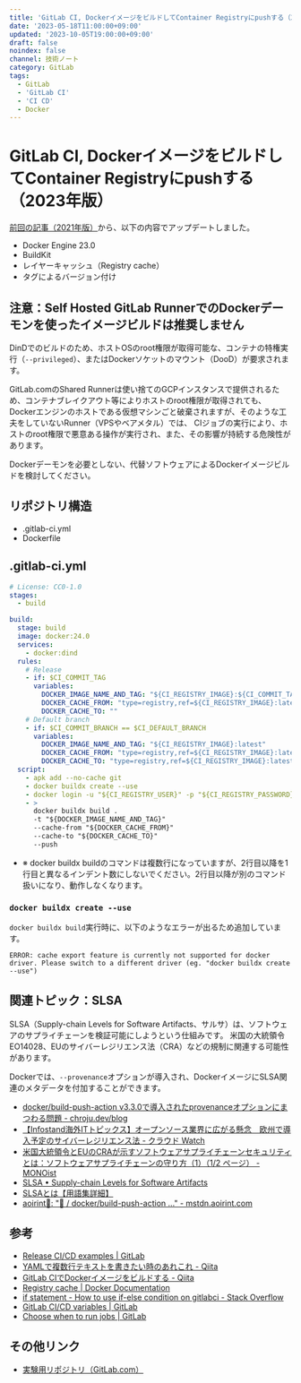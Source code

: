 ```yaml
---
title: 'GitLab CI, DockerイメージをビルドしてContainer Registryにpushする（2023年版）'
date: '2023-05-18T11:00:00+09:00'
updated: '2023-10-05T19:00:00+09:00'
draft: false
noindex: false
channel: 技術ノート
category: GitLab
tags:
  - GitLab
  - 'GitLab CI'
  - 'CI CD'
  - Docker
---
```

# GitLab CI, DockerイメージをビルドしてContainer Registryにpushする（2023年版）

[前回の記事（2021年版）](/entry/2021/gitlab_ci_docker_registry/)から、以下の内容でアップデートしました。

- Docker Engine 23.0
- BuildKit
- レイヤーキャッシュ（Registry cache）
- タグによるバージョン付け

## 注意：Self Hosted GitLab RunnerでのDockerデーモンを使ったイメージビルドは推奨しません

DinDでのビルドのため、ホストOSのroot権限が取得可能な、コンテナの特権実行（`--privileged`）、またはDockerソケットのマウント（DooD）が要求されます。

GitLab.comのShared Runnerは使い捨てのGCPインスタンスで提供されるため、コンテナブレイクアウト等によりホストのroot権限が取得されても、
Dockerエンジンのホストである仮想マシンごと破棄されますが、そのような工夫をしていないRunner（VPSやベアメタル）では、
CIジョブの実行により、ホストのroot権限で悪意ある操作が実行され、また、その影響が持続する危険性があります。

Dockerデーモンを必要としない、代替ソフトウェアによるDockerイメージビルドを検討してください。

## リポジトリ構造

- .gitlab-ci.yml
- Dockerfile

## .gitlab-ci.yml

```yaml
# License: CC0-1.0
stages:
  - build

build:
  stage: build
  image: docker:24.0
  services:
    - docker:dind
  rules:
    # Release
    - if: $CI_COMMIT_TAG
      variables:
        DOCKER_IMAGE_NAME_AND_TAG: "${CI_REGISTRY_IMAGE}:${CI_COMMIT_TAG}"
        DOCKER_CACHE_FROM: "type=registry,ref=${CI_REGISTRY_IMAGE}:latest-buildcache"
        DOCKER_CACHE_TO: ""
    # Default branch
    - if: $CI_COMMIT_BRANCH == $CI_DEFAULT_BRANCH
      variables:
        DOCKER_IMAGE_NAME_AND_TAG: "${CI_REGISTRY_IMAGE}:latest"
        DOCKER_CACHE_FROM: "type=registry,ref=${CI_REGISTRY_IMAGE}:latest-buildcache"
        DOCKER_CACHE_TO: "type=registry,ref=${CI_REGISTRY_IMAGE}:latest-buildcache,mode=max"
  script:
    - apk add --no-cache git
    - docker buildx create --use
    - docker login -u "${CI_REGISTRY_USER}" -p "${CI_REGISTRY_PASSWORD}" "${CI_REGISTRY}"
    - >
      docker buildx build .
      -t "${DOCKER_IMAGE_NAME_AND_TAG}"
      --cache-from "${DOCKER_CACHE_FROM}"
      --cache-to "${DOCKER_CACHE_TO}"
      --push
```

- ※ docker buildx buildのコマンドは複数行になっていますが、2行目以降を1行目と異なるインデント数にしないでください。2行目以降が別のコマンド扱いになり、動作しなくなります。

### `docker buildx create --use`

`docker buildx build`実行時に、以下のようなエラーが出るため追加しています。

```
ERROR: cache export feature is currently not supported for docker driver. Please switch to a different driver (eg. "docker buildx create --use")
```

## 関連トピック：SLSA

SLSA（Supply-chain Levels for Software Artifacts、サルサ）は、ソフトウェアのサプライチェーンを検証可能にしようという仕組みです。
米国の大統領令EO14028、EUのサイバーレジリエンス法（CRA）などの規制に関連する可能性があります。

Dockerでは、`--provenance`オプションが導入され、DockerイメージにSLSA関連のメタデータを付加することができます。

- [docker/build-push-action v3.3.0で導入されたprovenanceオプションにまつわる問題 - chroju.dev/blog](https://chroju.dev/blog/docker_buildx_slsa_provenance)
- [【Infostand海外ITトピックス】オープンソース業界に広がる懸念　欧州で導入予定のサイバーレジリエンス法 - クラウド Watch](https://cloud.watch.impress.co.jp/docs/column/infostand/1497776.html)
- [米国大統領令とEUのCRAが示すソフトウェアサプライチェーンセキュリティとは：ソフトウェアサプライチェーンの守り方（1）（1/2 ページ） - MONOist](https://monoist.itmedia.co.jp/mn/articles/2212/06/news004.html)
- [SLSA • Supply-chain Levels for Software Artifacts](https://slsa.dev/)
- [SLSAとは【用語集詳細】](https://www.sompocybersecurity.com/column/glossary/slsa)
- [aoirint🎐: "👀 / docker/build-push-action …" - mstdn.aoirint.com](https://mstdn.aoirint.com/@aoirint/110224046831353435)

## 参考

- [Release CI/CD examples | GitLab](https://docs.gitlab.com/ee/user/project/releases/release_cicd_examples.html)
- [YAMLで複数行テキストを書きたい時のあれこれ - Qiita](https://qiita.com/jerrywdlee/items/d5d31c10617ec7342d56)
- [GitLab CIでDockerイメージをビルドする - Qiita](https://qiita.com/MH35JP/items/ba2147b8d153a1500899#buildx%E3%82%92%E4%BD%BF%E3%81%84%E3%81%9F%E3%81%84)
- [Registry cache | Docker Documentation](https://docs.docker.com/build/cache/backends/registry/)
- [if statement - How to use if-else condition on gitlabci - Stack Overflow](https://stackoverflow.com/questions/54761464/how-to-use-if-else-condition-on-gitlabci)
- [GitLab CI/CD variables | GitLab](https://docs.gitlab.com/ee/ci/variables/)
- [Choose when to run jobs | GitLab](https://docs.gitlab.com/ee/ci/jobs/job_control.html)

## その他リンク

- [実験用リポジトリ（GitLab.com）](https://gitlab.com/aoirint/docker_ci_example)
